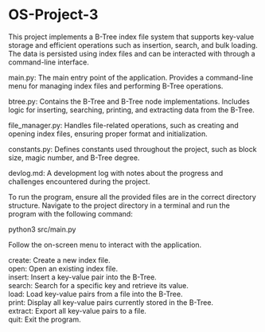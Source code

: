 # OS-Project-3

This project implements a B-Tree index file system that supports key-value storage and efficient operations such as insertion, search, and bulk loading. The data is persisted using index files and can be interacted with through a command-line interface.

main.py: The main entry point of the application. Provides a command-line menu for managing index files and performing B-Tree operations.

btree.py: Contains the B-Tree and B-Tree node implementations. Includes logic for inserting, searching, printing, and extracting data from the B-Tree.

file_manager.py: Handles file-related operations, such as creating and opening index files, ensuring proper format and initialization.

constants.py: Defines constants used throughout the project, such as block size, magic number, and B-Tree degree.

devlog.md: A development log with notes about the progress and challenges encountered during the project.


To run the program, ensure all the provided files are in the correct directory structure. Navigate to the project directory in a terminal and run the program with the following command:

python3 src/main.py

Follow the on-screen menu to interact with the application.

create: Create a new index file.  
open: Open an existing index file.  
insert: Insert a key-value pair into the B-Tree.  
search: Search for a specific key and retrieve its value.  
load: Load key-value pairs from a file into the B-Tree.  
print: Display all key-value pairs currently stored in the B-Tree.  
extract: Export all key-value pairs to a file.  
quit: Exit the program.

